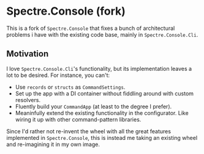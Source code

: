 # Spectre.Console (fork)

This is a fork of `Spectre.Console` that fixes a bunch of architectural problems i have with the existing code base, mainly in `Spectre.Console.Cli`.

## Motivation

I love `Spectre.Console.Cli`'s functionality, but its implementation leaves a lot to be desired. For instance, you can't:

- Use `records` or `structs` as `CommandSettings`.
- Set up the app with a DI container without fiddling around with custom resolvers.
- Fluently build your `CommandApp` (at least to the degree I prefer).
- Meaninfully extend the existing functionality in the configurator. Like wiring it up with other command-pattern libraries.

Since I'd rather not re-invent the wheel with all the great features implemented in `Spectre.Console`, this is instead me taking an existing wheel and re-imagining it in my own image.